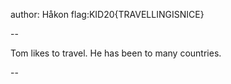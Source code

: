 author: Håkon
flag:KID20{TRAVELLINGISNICE}

--

Tom likes to travel. He has been to many countries. 

--